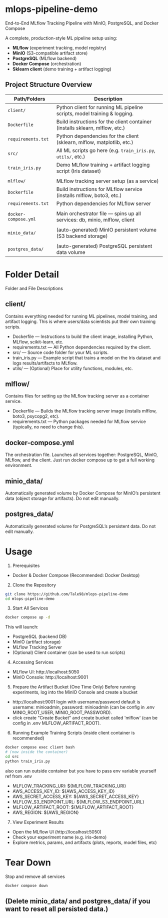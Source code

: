 # mlops-pipeline-demo
End-to-End MLflow Tracking Pipeline with MinIO, PostgreSQL, and Docker Compose

A complete, production-style ML pipeline setup using:
- **MLflow** (experiment tracking, model registry)
- **MinIO** (S3-compatible artifact store)
- **PostgreSQL** (MLflow backend)
- **Docker Compose** (orchestration)
- **Sklearn client** (demo training + artifact logging)

## Project Structure Overview

| Path/Folders         | Description                                                                |
|----------------------|----------------------------------------------------------------------------|
| `client/`            | Python client for running ML pipeline scripts, model training & logging.    |
| `Dockerfile`      | Build instructions for the client container (installs sklearn, mlflow, etc.)|
| `requirements.txt`| Python dependencies for the client (sklearn, mlflow, matplotlib, etc.)      |
| `src/`            | All ML scripts go here (e.g. `train_iris.py`, `utils/`, etc.)              |
| `train_iris.py`| Demo MLflow training + artifact logging script (Iris dataset)               |
|                                                                                                |
| `mlflow/`            | MLflow tracking server setup (as a service)                                |
| `Dockerfile`      | Build instructions for MLflow service (installs mlflow, boto3, etc.)        |
| `requirements.txt`| Python dependencies for MLflow server                                       |
|                                                                                                |
| `docker-compose.yml` | Main orchestrator file — spins up all services: db, minio, mlflow, client  |
|                                                                                                |
| `minio_data/`        | (auto-generated) MinIO persistent volume (S3 backend storage)              |
|                                                                                                |
| `postgres_data/`     | (auto-generated) PostgreSQL persistent data volume                         |

# Folder Detail
Folder and File Descriptions
## client/
Contains everything needed for running ML pipelines, model training, and artifact logging.
This is where users/data scientists put their own training scripts.
- Dockerfile — Instructions to build the client image, installing Python, MLflow, scikit-learn, etc.
- requirements.txt — All Python dependencies required by the client.
- src/ — Source code folder for your ML scripts.
- train_iris.py — Example script that trains a model on the Iris dataset and logs results/artifacts to MLflow.
- utils/ — (Optional) Place for utility functions, modules, etc.
## mlflow/
Contains files for setting up the MLflow tracking server as a container service.
- Dockerfile — Builds the MLflow tracking server image (installs mlflow, boto3, psycopg2, etc).
- requirements.txt — Python packages needed for MLflow service (typically, no need to change this).
## docker-compose.yml
The orchestration file. Launches all services together: PostgreSQL, MinIO, MLflow, and the client.
Just run docker compose up to get a full working environment.
## minio_data/
Automatically generated volume by Docker Compose for MinIO’s persistent data (object storage for artifacts).
Do not edit manually.
## postgres_data/
Automatically generated volume for PostgreSQL’s persistent data.
Do not edit manually.
# Usage
1. Prerequisites
  - Docker & Docker Compose (Recommended: Docker Desktop)
2. Clone the Repository
```bash
git clone https://github.com/Tale98/mlops-pipeline-demo
cd mlops-pipeline-demo
```
3. Start All Services
```bash
docker compose up -d
```
This will launch:
  - PostgreSQL (backend DB)
  - MinIO (artifact storage)
  - MLflow Tracking Server
  - (Optional) Client container (can be used to run scripts)
4. Accessing Services
  - MLflow UI: http://localhost:5050
  - MinIO Console: http://localhost:9001
5. Prepare the Artifact Bucket (One Time Only)
  Before running experiments, log into the MinIO Console and create a bucket
  - http://localhost:9001 login with username/password default is username: minioadmin, password: minioadmin (can be config in .env MINIO_ROOT_USER, MINIO_ROOT_PASSWORD).
  - click create "Create Bucket" and create bucket called 'mlflow' (can be config in .env MLFLOW_ARTIFACT_ROOT).
6. Running Example Training Scripts (inside client container is recommended)
```bash
docker compose exec client bash
# (now inside the container)
cd src
python train_iris.py
```
also can run outside container but you have to pass env variable yourself ref from .env
  - MLFLOW_TRACKING_URI: ${MLFLOW_TRACKING_URI}
  - AWS_ACCESS_KEY_ID: ${AWS_ACCESS_KEY_ID}
  - AWS_SECRET_ACCESS_KEY: ${AWS_SECRET_ACCESS_KEY}
  - MLFLOW_S3_ENDPOINT_URL: ${MLFLOW_S3_ENDPOINT_URL}
  - MLFLOW_ARTIFACT_ROOT: ${MLFLOW_ARTIFACT_ROOT}
  - AWS_REGION: ${AWS_REGION}
7. View Experiment Results
  - Open the MLflow UI (http://localhost:5050)
  - Check your experiment name (e.g. iris-demo)
  - Explore metrics, params, and artifacts (plots, reports, model files, etc)
# Tear Down
Stop and remove all services
```bash
docker compose down
```
## (Delete minio_data/ and postgres_data/ if you want to reset all persisted data.)
